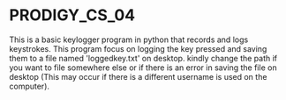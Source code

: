 # PRODIGY_CS_04
This is a basic keylogger program in python that records and logs keystrokes.
This program focus on logging the key pressed and saving them to a file named 'loggedkey.txt' on desktop.
kindly change the path if you want to file somewhere else or if there is an error in saving the file on desktop
(This may occur if there is a different username is used on the computer).
